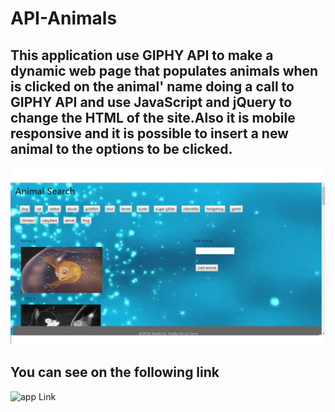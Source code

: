 # API-Animals
## This application use GIPHY API to make a dynamic web page that populates animals when is clicked on the animal' name doing a call to GIPHY API and use JavaScript and jQuery to change the HTML of the site.Also it is mobile responsive and it is possible to insert a new animal to the options to be clicked.
![app Image](/assets/images/animal.png)
## You can see on the following link
![app Link](https://yeiska.github.io/API-Animals/)
